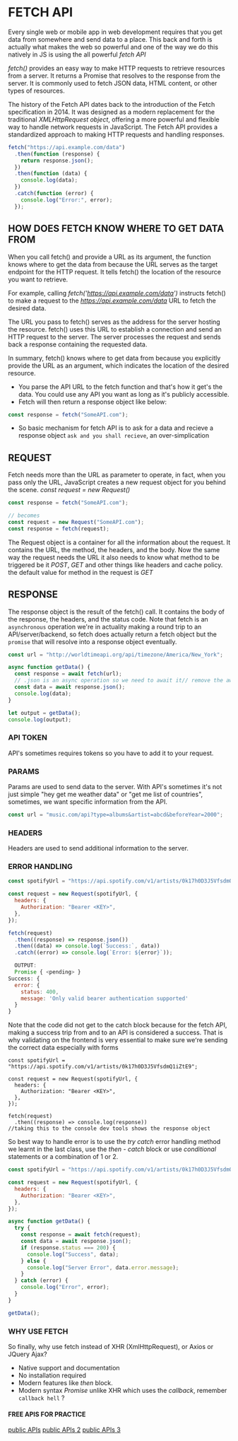 # FETCH API

Every single web or mobile app in web development requires that you get data from somewhere and send data to a place. This back and forth is actually what makes the web so powerful and one of the way we do this natively in JS is using the all powerful _fetch API_

_fetch()_ provides an easy way to make HTTP requests to retrieve resources from a server. It returns a Promise that resolves to the response from the server. It is commonly used to fetch JSON data, HTML content, or other types of resources.

The history of the Fetch API dates back to the introduction of the Fetch specification in 2014. It was designed as a modern replacement for the traditional _XMLHttpRequest object_, offering a more powerful and flexible way to handle network requests in JavaScript. The Fetch API provides a standardized approach to making HTTP requests and handling responses.

```js
fetch("https://api.example.com/data")
  .then(function (response) {
    return response.json();
  })
  .then(function (data) {
    console.log(data);
  })
  .catch(function (error) {
    console.log("Error:", error);
  });
```

## HOW DOES FETCH KNOW WHERE TO GET DATA FROM

When you call fetch() and provide a URL as its argument, the function knows where to get the data from because the URL serves as the target endpoint for the HTTP request. It tells fetch() the location of the resource you want to retrieve.

For example, calling _fetch('https://api.example.com/data')_ instructs fetch() to make a request to the _https://api.example.com/data_ URL to fetch the desired data.

The URL you pass to fetch() serves as the address for the server hosting the resource. fetch() uses this URL to establish a connection and send an HTTP request to the server. The server processes the request and sends back a response containing the requested data.

In summary, fetch() knows where to get data from because you explicitly provide the URL as an argument, which indicates the location of the desired resource.

- You parse the API URL to the fetch function and that's how it get's the data. You could use any API you want as long as it's publicly accessible.
- Fetch will then return a response object like below:

```js
const response = fetch("SomeAPI.com");
```

- So basic mechanism for fetch API is to ask for a data and recieve a response object `ask and you shall recieve`, an over-simplication

## REQUEST

Fetch needs more than the URL as parameter to operate, in fact, when you pass only the URL, JavaScript creates a new request object for you behind the scene. _const request = new Request()_

```js
const response = fetch("SomeAPI.com");

// becomes
const request = new Request("SomeAPI.com");
const response = fetch(request);
```

The Request object is a container for all the information about the request. It contains the URL, the method, the headers, and the body. Now the same way the request needs the URL it also needs to know what method to be triggered be it _POST_, _GET_ and other things like headers and cache policy. the default value for method in the request is _GET_

## RESPONSE

The response object is the result of the fetch() call. It contains the body of the response, the headers, and the status code. Note that fetch is an `asynchronous` operation we're in actuality making a round trip to an API/server/backend, so fetch does actually return a fetch object but the `promise` that will resolve into a response object eventually.

```js
const url = "http://worldtimeapi.org/api/timezone/America/New_York";

async function getData() {
  const response = await fetch(url);
  // .json is an async operation so we need to await it// remove the await and see what happens
  const data = await response.json();
  console.log(data);
}

let output = getData();
console.log(output);
```

### API TOKEN

API's sometimes requires tokens so you have to add it to your request.

### PARAMS

Params are used to send data to the server. With API's sometimes it's not just simple "hey get me weather data" or "get me list of countries", sometimes, we want specific information from the API.

```js
const url = "music.com/api?type=albums&artist=abcd&beforeYear=2000";
```

### HEADERS

Headers are used to send additional information to the server.

### ERROR HANDLING

```js
const spotifyUrl = "https://api.spotify.com/v1/artists/0k17h0D3J5VfsdmQ1iZtE9";

const request = new Request(spotifyUrl, {
  headers: {
    Authorization: "Bearer <KEY>",
  },
});

fetch(request)
  .then((response) => response.json())
  .then((data) => console.log(`Success:`, data))
  .catch((error) => console.log(`Error: ${error}`));

  OUTPUT:
  Promise { <pending> }
Success: {
  error: {
    status: 400,
    message: 'Only valid bearer authentication supported'
  }
}
```

Note that the code did not get to the catch block because for the fetch API, making a success trip from and to an API is considered a success. That is why validating on the frontend is very essential to make sure weʻre sending the correct data especially with forms

```JS
const spotifyUrl = "https://api.spotify.com/v1/artists/0k17h0D3J5VfsdmQ1iZtE9";

const request = new Request(spotifyUrl, {
  headers: {
    Authorization: "Bearer <KEY>",
  },
});

fetch(request)
  .then((response) => console.log(response))
//taking this to the console dev tools shows the response object
```

So best way to handle error is to use the _try catch_ error handling method we learnt in the last class, use the _then - catch_ block or use _conditional_ statements or a combination of 1 or 2.

```js
const spotifyUrl = "https://api.spotify.com/v1/artists/0k17h0D3J5VfsdmQ1iZtE9";

const request = new Request(spotifyUrl, {
  headers: {
    Authorization: "Bearer <KEY>",
  },
});

async function getData() {
  try {
    const response = await fetch(request);
    const data = await response.json();
    if (response.status === 200) {
      console.log("Success", data);
    } else {
      console.log("Server Error", data.error.message);
    }
  } catch (error) {
    console.log("Error", error);
  }
}

getData();
```

### WHY USE FETCH

So finally, why use fetch instead of XHR (XmlHttpRequest), or Axios or JQuery Ajax?

- Native support and documentation
- No installation required
- Modern features like _then_ block.
- Modern syntax _Promise_ unlike XHR which uses the _callback_, remember `callback hell` ?

#### FREE APIS FOR PRACTICE

[public APIs](https://free-apis.github.io/)
[public APIs 2](https://publicapis.dev/)
[public APIs 3](https://rapidapi.com/collection/list-of-free-apis)
